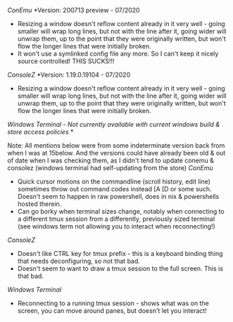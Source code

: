 *ConEmu*
*Version: 200713 preview - 07/2020
- Resizing a window doesn't reflow content already in it very well - going smaller will wrap long lines, but not with the line after it, going wider will unwrap them, up to the point that they were originally written, but won't flow the longer lines that were initially broken.
- It won't use a symlinked config file any more. So I can't keep it nicely source controlled! THIS SUCKS!!!

*ConsoleZ*
*Version: 1.19.0.19104 - 07/2020
- Resizing a window doesn't reflow content already in it very well - going smaller will wrap long lines, but not with the line after it, going wider will unwrap them, up to the point that they were originally written, but won't flow the longer lines that were initially broken.

*Windows Terminal - Not currently available with current windows build & store access policies*
*<version>



Note: All mentions below were from some indeterminate version back from when I was at 15below. And the versions could have already been old & out of date when I was checking them, as I didn't tend to update conemu & consolez (windows terminal had self-updating from the store)
*ConEmu*

- Quick cursor motions on the commandline (scroll history, edit line) sometimes throw out command codes instead  [A [D or some such. Doesn't seem to happen in raw powershell, does in nix & powershells hosted therein.
- Can go borky when terminal sizes change, notably when connecting to a different tmux session from a differently, previously sized terminal (see windows term not allowing you to interact when reconnecting!)


*ConsoleZ*

- Doesn't like CTRL key for tmux prefix - this is a keyboard binding thing that needs deconfiguring, so not that bad.
- Doesn't seem to want to draw a tmux session to the full screen. This is that bad.



*Windows Terminal*

- Reconnecting to a running tmux session - shows what was on the screen, you can move around panes, but doesn't let you interact!
